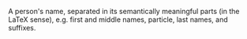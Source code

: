 A person's name, separated in its semantically meaningful parts (in the LaTeX sense), e.g. first and middle names, particle, last names, and suffixes.
